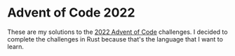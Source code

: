 # Advent of Code 2022

These are my solutions to the
[2022 Advent of Code](https://adventofcode.com/2022) challenges. I decided to
complete the challenges in Rust because that's the language that I want to
learn.
